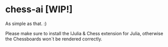 # chess-ai [WIP!]

As simple as that. :)

Please make sure to install the IJulia & Chess extension for Julia, otherwise the Chessboards won´t be rendered correctly.
